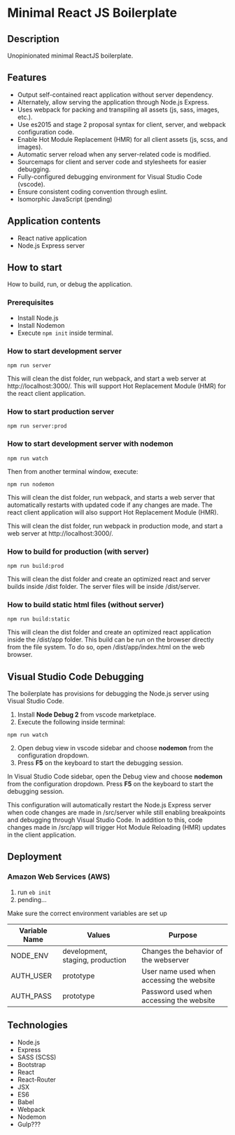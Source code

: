 # Minimal React JS Boilerplate

## Description
Unopinionated minimal ReactJS boilerplate.

## Features
- Output self-contained react application without server dependency.
- Alternately, allow serving the application through Node.js Express.
- Uses webpack for packing and transpiling all assets (js, sass, images, etc.).
- Use es2015 and stage 2 proposal syntax for client, server, and webpack configuration code.
- Enable Hot Module Replacement (HMR) for all client assets (js, scss, and images).
- Automatic server reload when any server-related code is modified.
- Sourcemaps for client and server code and stylesheets for easier debugging.
- Fully-configured debugging environment for Visual Studio Code (vscode).
- Ensure consistent coding convention through eslint.
- Isomorphic JavaScript (pending)

## Application contents
- React native application
- Node.js Express server



## How to start
How to build, run, or debug the application.

### Prerequisites
- Install Node.js
- Install Nodemon
- Execute `npm init` inside terminal.

### How to start development server
```shell
npm run server
```

This will clean the dist folder, run webpack, and start a web server at http://localhost:3000/. This will support Hot Replacement Module (HMR) for the react client application.

### How to start production server
```shell
npm run server:prod
```

### How to start development server with nodemon
```shell
npm run watch
```
Then from another terminal window, execute:
```shell
npm run nodemon
```

This will clean the dist folder, run webpack, and starts a web server that automatically restarts with updated code if any changes are made. The react client application will also support Hot Replacement Module (HMR).

This will clean the dist folder, run webpack in production mode, and start a web server at http://localhost:3000/.

### How to build for production (with server)
```shell
npm run build:prod
```

This will clean the dist folder and create an optimized react and server builds inside /dist folder. The server files will be inside /dist/server.

### How to build static html files (without server)
```shell
npm run build:static
```

This will clean the dist folder and create an optimized react application inside the /dist/app folder. This build can be run on the browser directly from the file system. To do so, open /dist/app/index.html on the web browser.



## Visual Studio Code Debugging
The boilerplate has provisions for debugging the Node.js server using Visual Studio Code.

1. Install **Node Debug 2** from vscode marketplace.
1. Execute the following inside terminal:
```shell
npm run watch
```
2. Open debug view in vscode sidebar and choose **nodemon** from the configuration dropdown.
1. Press **F5** on the keyboard to start the debugging session.

In Visual Studio Code sidebar, open the Debug view and choose **nodemon** from the configuration dropdown. Press **F5** on the keyboard to start the debugging session.

This configuration will automatically restart the Node.js Express server when code changes are made in /src/server while still enabling breakpoints and debugging through Visual Studio Code. In addition to this, code changes made in /src/app will trigger Hot Module Reloading (HMR) updates in the client application.



## Deployment

### Amazon Web Services (AWS)
1. run `eb init`
1. pending...

Make sure the correct environment variables are set up

| Variable Name | Values                           | Purpose                                   |
| ------------- | -------------------------------- | ----------------------------------------- |
| NODE_ENV      | development, staging, production | Changes the behavior of the webserver     |
| AUTH_USER     | prototype                        | User name used when accessing the website |
| AUTH_PASS     | prototype                        | Password used when accessing the website  |



## Technologies
- Node.js
- Express
- SASS (SCSS)
- Bootstrap
- React
- React-Router
- JSX
- ES6
- Babel
- Webpack
- Nodemon
- Gulp???
